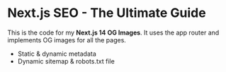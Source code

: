 # Next.js SEO - The Ultimate Guide

This is the code for my **Next.js 14 OG Images**. It uses the app router and implements OG images for all the pages.

- Static & dynamic metadata
- Dynamic sitemap & robots.txt file
